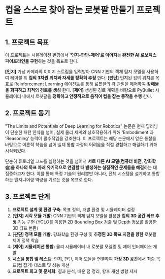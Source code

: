 # 컵을 스스로 찾아 잡는 로봇팔 만들기 프로젝트

## 1. 프로젝트 목표 

이 프로젝트는 시뮬레이션 환경에서 **'인지-판단-제어'로 이어지는 완전한 AI 로보틱스 파이프라인을 구현**하는 것을 목표로 한다. 

**[인지]** 가상 카메라의 이미지 스트림을 입력받아 CNN 기반의 객체 탐지 모델을 사용하여 테이블 위 **컵의 3차원 위치와 자세를 정확히 추정** 한다.
**[판단]** 인지된 컵의 위치를 목표로 Reinforcement Learning 에이전트를 통해 로봇팔의 각 관절을 제어하여 **장애물을 회피하고 최적의 경로를 생성** 한다.
**[제어]** 생성된 경로 계획을 바탕으로 PyBullet 시뮬레이터 내에서 로봇팔을 **정확하고 안정적으로 움직여 컵을 잡는 동작을 수행** 한다.

## 2. 프로젝트 동기 

"The Limits and Potentials of Deep Learning for Robotics" 논문은 현재 딥러닝이 단순한 패턴 인식을 넘어, 실제 물리 세계와 상호작용하기 위해 'Embodiment'과 'Reasoning' 능력이 필수적임을 강조한다. 이 프로젝트는 해당 논문에서 얻은 통찰을 바탕으로 이론적 학습을 넘어 실제 통합 과정의 어려움을 직접 경험하고 해결하기 위해 시작되었다.

단순히 튜토리얼 코드를 실행하는 것을 넘어서 **서로 다른 AI 모델(컴퓨터 비전, 강화학습)을 하나의 목표 아래 유기적으로 연결할 때 발생하는 실질적인 문제들을 해결**하는 데 집중하고자 한다. 이를 통해 특정 기술의 원리뿐만 아니라, 전체 시스템을 설계하고 통합하는 엔지니어링 역량을 기르는 것을 목표로 한다.

## 3. 프로젝트 단계 

1.  **프로젝트 설계 및 환경 구축:** 목표 정의, 개발 환경 및 시뮬레이터 설정
2.  **[인지] 시각 모듈 개발:** CNN 기반의 객체 탐지 모델을 활용한 **컵의 3D 공간 좌표 추정** 기능 구현 (YOLO를 이용한 2D Bounding Box 검출 및 Depth 정보를 활용한 3D 좌표 변환)
3.  **[판단] 정책 모듈 개발:** 강화학습 환경 구성 및 **추정된 3D 목표 지점을 향한** 로봇팔 제어 정책 학습
4.  **[제어] 시뮬레이션 통합:** 물리 시뮬레이터 내 로봇팔 모델링 및 제어 인터페이스 개발
5.  **시스템 통합 및 테스트:** 인지, 판단, 제어 모듈을 연결하여 **가상 3D 공간**에서 최종 목표(컵 잡기) 테스트 및 성능 개선
6.  **프로젝트 회고 및 문서화:** 결과 분석, 배운 점 정리, 향후 개선 방향 제시
